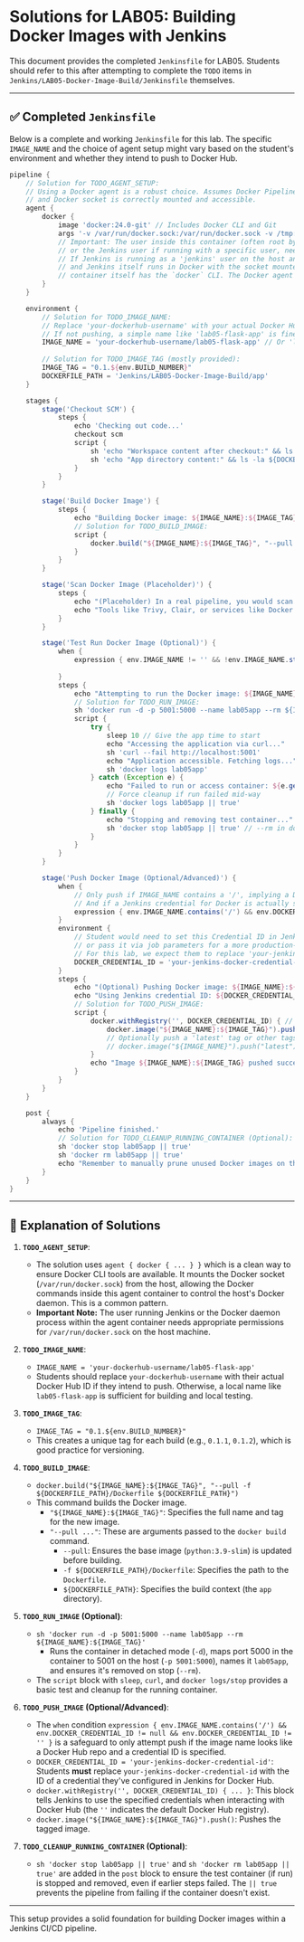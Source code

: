 # Solutions for LAB05: Building Docker Images with Jenkins

This document provides the completed `Jenkinsfile` for LAB05. Students should refer to this after attempting to complete the `TODO` items in `Jenkins/LAB05-Docker-Image-Build/Jenkinsfile` themselves.

---

## ✅ Completed `Jenkinsfile`

Below is a complete and working `Jenkinsfile` for this lab. The specific `IMAGE_NAME` and the choice of agent setup might vary based on the student's environment and whether they intend to push to Docker Hub.

```groovy
pipeline {
    // Solution for TODO_AGENT_SETUP:
    // Using a Docker agent is a robust choice. Assumes Docker Pipeline plugin is installed
    // and Docker socket is correctly mounted and accessible.
    agent {
        docker {
            image 'docker:24.0-git' // Includes Docker CLI and Git
            args '-v /var/run/docker.sock:/var/run/docker.sock -v /tmp:/tmp'
            // Important: The user inside this container (often root by default in official Docker images)
            // or the Jenkins user if running with a specific user, needs permissions to access the mounted Docker socket.
            // If Jenkins is running as a 'jenkins' user on the host and that user was added to the 'docker' group on the host,
            // and Jenkins itself runs in Docker with the socket mounted, `agent any` might also work if the Jenkins
            // container itself has the `docker` CLI. The Docker agent is generally more explicit.
        }
    }

    environment {
        // Solution for TODO_IMAGE_NAME:
        // Replace 'your-dockerhub-username' with your actual Docker Hub username if pushing.
        // If not pushing, a simple name like 'lab05-flask-app' is fine.
        IMAGE_NAME = 'your-dockerhub-username/lab05-flask-app' // Or 'lab05-flask-app' for local only
        
        // Solution for TODO_IMAGE_TAG (mostly provided):
        IMAGE_TAG = "0.1.${env.BUILD_NUMBER}"
        DOCKERFILE_PATH = 'Jenkins/LAB05-Docker-Image-Build/app'
    }

    stages {
        stage('Checkout SCM') {
            steps {
                echo 'Checking out code...'
                checkout scm
                script {
                    sh 'echo "Workspace content after checkout:" && ls -la'
                    sh 'echo "App directory content:" && ls -la ${DOCKERFILE_PATH}'
                }
            }
        }

        stage('Build Docker Image') {
            steps {
                echo "Building Docker image: ${IMAGE_NAME}:${IMAGE_TAG}..."
                // Solution for TODO_BUILD_IMAGE:
                script {
                    docker.build("${IMAGE_NAME}:${IMAGE_TAG}", "--pull -f ${DOCKERFILE_PATH}/Dockerfile ${DOCKERFILE_PATH}")
                }
            }
        }

        stage('Scan Docker Image (Placeholder)') {
            steps {
                echo "(Placeholder) In a real pipeline, you would scan the image for vulnerabilities here."
                echo "Tools like Trivy, Clair, or services like Docker Hub scanning could be used."
            }
        }

        stage('Test Run Docker Image (Optional)') {
            when {
                expression { env.IMAGE_NAME != '' && !env.IMAGE_NAME.startsWith('your-dockerhub-username') } // Example: Run only if not pushing to a real Docker Hub user or if it's a local name
                                                                                                            // Or simply: expression { env.IMAGE_NAME != '' }
            }
            steps {
                echo "Attempting to run the Docker image: ${IMAGE_NAME}:${IMAGE_TAG}..."
                // Solution for TODO_RUN_IMAGE:
                sh 'docker run -d -p 5001:5000 --name lab05app --rm ${IMAGE_NAME}:${IMAGE_TAG}'
                script {
                    try {
                        sleep 10 // Give the app time to start
                        echo "Accessing the application via curl..."
                        sh 'curl --fail http://localhost:5001'
                        echo "Application accessible. Fetching logs..."
                        sh 'docker logs lab05app'
                    } catch (Exception e) {
                        echo "Failed to run or access container: ${e.getMessage()}"
                        // Force cleanup if run failed mid-way
                        sh 'docker logs lab05app || true' 
                    } finally {
                        echo "Stopping and removing test container..."
                        sh 'docker stop lab05app || true' // --rm in docker run should handle removal, but explicit stop is good.
                    }
                }
            }
        }

        stage('Push Docker Image (Optional/Advanced)') {
            when {
                // Only push if IMAGE_NAME contains a '/', implying a Docker Hub user/repo format.
                // And if a Jenkins credential for Docker is actually specified by the student.
                expression { env.IMAGE_NAME.contains('/') && env.DOCKER_CREDENTIAL_ID != null && env.DOCKER_CREDENTIAL_ID != '' }
            }
            environment {
                // Student would need to set this Credential ID in Jenkins and then potentially define it here
                // or pass it via job parameters for a more production-like setup.
                // For this lab, we expect them to replace 'your-jenkins-docker-credential-id' if they proceed.
                DOCKER_CREDENTIAL_ID = 'your-jenkins-docker-credential-id' // Student needs to replace this or configure it
            }
            steps {
                echo "(Optional) Pushing Docker image: ${IMAGE_NAME}:${IMAGE_TAG}..."
                echo "Using Jenkins credential ID: ${DOCKER_CREDENTIAL_ID}"
                // Solution for TODO_PUSH_IMAGE:
                script {
                    docker.withRegistry('', DOCKER_CREDENTIAL_ID) { // Empty string for Docker Hub URL
                        docker.image("${IMAGE_NAME}:${IMAGE_TAG}").push()
                        // Optionally push a 'latest' tag or other tags
                        // docker.image("${IMAGE_NAME}").push("latest") 
                    }
                    echo "Image ${IMAGE_NAME}:${IMAGE_TAG} pushed successfully."
                }
            }
        }
    }

    post {
        always {
            echo 'Pipeline finished.'
            // Solution for TODO_CLEANUP_RUNNING_CONTAINER (Optional):
            sh 'docker stop lab05app || true'
            sh 'docker rm lab05app || true'
            echo "Remember to manually prune unused Docker images on the agent if needed: docker image prune -a -f"
        }
    }
}
```

---

## 📝 Explanation of Solutions

1.  **`TODO_AGENT_SETUP`**: 
    *   The solution uses `agent { docker { ... } }` which is a clean way to ensure Docker CLI tools are available. It mounts the Docker socket (`/var/run/docker.sock`) from the host, allowing the Docker commands inside this agent container to control the host's Docker daemon. This is a common pattern.
    *   **Important Note:** The user running Jenkins or the Docker daemon process within the agent container needs appropriate permissions for `/var/run/docker.sock` on the host machine.

2.  **`TODO_IMAGE_NAME`**: 
    *   `IMAGE_NAME = 'your-dockerhub-username/lab05-flask-app'`
    *   Students should replace `your-dockerhub-username` with their actual Docker Hub ID if they intend to push. Otherwise, a local name like `lab05-flask-app` is sufficient for building and local testing.

3.  **`TODO_IMAGE_TAG`**: 
    *   `IMAGE_TAG = "0.1.${env.BUILD_NUMBER}"`
    *   This creates a unique tag for each build (e.g., `0.1.1`, `0.1.2`), which is good practice for versioning.

4.  **`TODO_BUILD_IMAGE`**: 
    *   `docker.build("${IMAGE_NAME}:${IMAGE_TAG}", "--pull -f ${DOCKERFILE_PATH}/Dockerfile ${DOCKERFILE_PATH}")`
    *   This command builds the Docker image.
        *   `"${IMAGE_NAME}:${IMAGE_TAG}"`: Specifies the full name and tag for the new image.
        *   `"--pull ..."`: These are arguments passed to the `docker build` command.
            *   `--pull`: Ensures the base image (`python:3.9-slim`) is updated before building.
            *   `-f ${DOCKERFILE_PATH}/Dockerfile`: Specifies the path to the `Dockerfile`.
            *   `${DOCKERFILE_PATH}`: Specifies the build context (the `app` directory).

5.  **`TODO_RUN_IMAGE` (Optional)**:
    *   `sh 'docker run -d -p 5001:5000 --name lab05app --rm ${IMAGE_NAME}:${IMAGE_TAG}'`
        *   Runs the container in detached mode (`-d`), maps port 5000 in the container to 5001 on the host (`-p 5001:5000`), names it `lab05app`, and ensures it's removed on stop (`--rm`).
    *   The `script` block with `sleep`, `curl`, and `docker logs/stop` provides a basic test and cleanup for the running container.

6.  **`TODO_PUSH_IMAGE` (Optional/Advanced)**:
    *   The `when` condition `expression { env.IMAGE_NAME.contains('/') && env.DOCKER_CREDENTIAL_ID != null && env.DOCKER_CREDENTIAL_ID != '' }` is a safeguard to only attempt push if the image name looks like a Docker Hub repo and a credential ID is specified.
    *   `DOCKER_CREDENTIAL_ID = 'your-jenkins-docker-credential-id'`: Students **must** replace `your-jenkins-docker-credential-id` with the ID of a credential they've configured in Jenkins for Docker Hub.
    *   `docker.withRegistry('', DOCKER_CREDENTIAL_ID) { ... }`: This block tells Jenkins to use the specified credentials when interacting with Docker Hub (the `''` indicates the default Docker Hub registry).
    *   `docker.image("${IMAGE_NAME}:${IMAGE_TAG}").push()`: Pushes the tagged image.

7.  **`TODO_CLEANUP_RUNNING_CONTAINER` (Optional)**:
    *   `sh 'docker stop lab05app || true'` and `sh 'docker rm lab05app || true'` are added in the `post` block to ensure the test container (if run) is stopped and removed, even if earlier steps failed. The `|| true` prevents the pipeline from failing if the container doesn't exist.

---

This setup provides a solid foundation for building Docker images within a Jenkins CI/CD pipeline. 